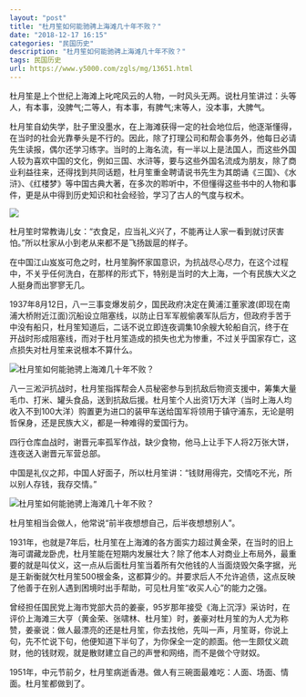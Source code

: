 ```yaml
---
layout: "post"
title: "杜月笙如何能驰骋上海滩几十年不败？"
date: "2018-12-17 16:15"
categories: "民国历史"
description: "杜月笙如何能驰骋上海滩几十年不败？"
tags: 民国历史
url: https://www.y5000.com/zgls/mg/13651.html
---
```






杜月笙是上个世纪上海滩上叱咤风云的人物，一时风头无两。说杜月笙讲过：头等人，有本事，没脾气;二等人，有本事，有脾气;末等人，没本事，大脾气。

杜月笙自幼失学，肚子里没墨水，在上海滩获得一定的社会地位后，他逐渐懂得，在当时的社会光靠拳头是不行的。因此，除了打理公司和帮会事务外，他每日必请先生读报，偶尔还学习练字。当时的上海名流，有一半以上是法国人，而这些外国人较为喜欢中国的文化，例如三国、水浒等，要与这些外国名流成为朋友，除了商业利益往来，还得找到共同话题，杜月笙重金聘请说书先生为其朗诵《三国》、《水浒》、《红楼梦》等中国古典大著，在多次的聆听中，不但懂得这些书中的人物和事件，更是从中得到历史知识和社会经验，学习了古人的气度与权术。

![](https://img.y5000.com/uploads/allimg/170215/16351S2G-0.jpg)

杜月笙时常教诲儿女：“衣食足，应当礼义兴了，不能再让人家一看到就讨厌害怕。”所以杜家从小到老从来都不是飞扬跋扈的样子。

在中国江山岌岌可危之时，杜月笙胸怀家国意识，为抗战尽心尽力，在这个过程中，不关乎任何洗白，在那样的形式下，特别是当时的大上海，一个有民族大义之人挺身而出寥寥无几。

1937年8月12日，八一三事变爆发前夕，国民政府决定在黄浦江董家渡(即现在南浦大桥附近江面)沉船设立阻塞线，以防止日军军舰偷袭军队后方，但政府手苦于中没有船只，杜月笙知道后，二话不说立即连夜调集10余艘大轮船自沉，终于在开战时形成阻塞线，而对于杜月笙造成的损失也尤为惨重，不过关乎国家存亡，这点损失对杜月笙来说根本不算什么。

![杜月笙如何能驰骋上海滩几十年不败？](/uploads/allimg/170215/6-1F215163023N5.JPG)

八一三淞沪抗战时，杜月笙指挥帮会人员秘密参与到抗敌后物资支援中，筹集大量毛巾、打米、罐头食品，送到抗敌后援。杜月笙个人出资1万大洋（当时上海人均收入不到100大洋）购置更为进口的装甲车送给国军将领用于镇守浦东，无论是明哲保身，还是民族大义，都是一种难得的爱国行为。

四行仓库血战时，谢晋元率孤军作战，缺少食物，他马上让手下人将2万张大饼，连夜送入谢晋元军营总部。

中国是礼仪之邦，中国人好面子，所以杜月笙讲：“钱财用得完，交情吃不光，所以别人存钱，我存交情。”

![杜月笙如何能驰骋上海滩几十年不败？](/uploads/allimg/170215/6-1F215162934b1.JPG)

杜月笙相当会做人，他常说“前半夜想想自己，后半夜想想别人”。

1931年，也就是7年后，杜月笙在上海滩的各方面实力超过黄金荣，在当时的旧上海可谓藏龙卧虎，杜月笙能在短期内发展壮大？除了他本人对商业上布局外，最重要的就是叫仗义，这一点从后面杜月笙当着所有欠他钱的人当面烧毁欠条字据，光是王新衡就欠杜月笙500根金条，这都算少的。并要求后人不允许追债，这点反映了他善于在别人遇到困境时出手帮助，可见杜月笙“收买人心”的能力之强。

曾经担任国民党上海市党部大员的姜豪，95岁那年接受《海上沉浮》采访时，在评价上海滩三大亨（黄金荣、张啸林、杜月笙）时，姜豪对杜月笙的为人尤为称赞，姜豪说：做人最漂亮的还是杜月笙，你去找他，先叫一声，月笙哥，你说上句，先不忙说下句，他便知道下半句了，为你保全一定的颜面。他一生颇仗义疏财，他的钱财观，就是散财建立自己的声誉和网络，而不是做个守财奴。

1951年，中元节前夕，杜月笙病逝香港。做人有三碗面最难吃：人面、场面、情面。杜月笙都做到了。
